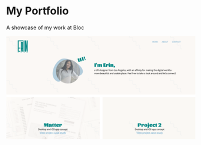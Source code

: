 # My Portfolio

A showcase of my work at Bloc

![portfolio homepage](/assets/portfolio-homepage.png)
